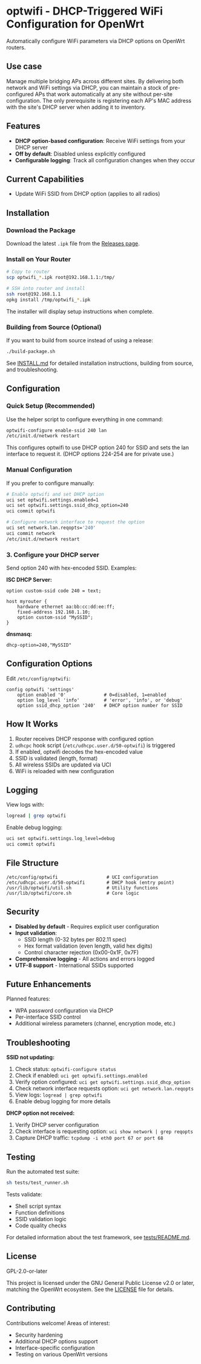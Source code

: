 # optwifi - DHCP-Triggered WiFi Configuration for OpenWrt

Automatically configure WiFi parameters via DHCP options on OpenWrt routers.

## Use case

Manage multiple bridging APs across different sites. By delivering both network and WiFi settings via DHCP, you can maintain a stock of pre-configured APs that work automatically at any site without per-site configuration. The only prerequisite is registering each AP's MAC address with the site's DHCP server when adding it to inventory.

## Features

- **DHCP option-based configuration**: Receive WiFi settings from your DHCP server
- **Off by default**: Disabled unless explicitly configured
- **Configurable logging**: Track all configuration changes when they occur

## Current Capabilities

- Update WiFi SSID from DHCP option (applies to all radios)

## Installation

### Download the Package

Download the latest `.ipk` file from the [Releases page](https://github.com/distalzou/optwifi/releases).

### Install on Your Router

```bash
# Copy to router
scp optwifi_*.ipk root@192.168.1.1:/tmp/

# SSH into router and install
ssh root@192.168.1.1
opkg install /tmp/optwifi_*.ipk
```

The installer will display setup instructions when complete.

### Building from Source (Optional)

If you want to build from source instead of using a release:

```bash
./build-package.sh
```

See [INSTALL.md](INSTALL.md) for detailed installation instructions, building from source, and troubleshooting.

## Configuration

### Quick Setup (Recommended)

Use the helper script to configure everything in one command:

```bash
optwifi-configure enable-ssid 240 lan
/etc/init.d/network restart
```

This configures optwifi to use DHCP option 240 for SSID and sets the lan interface to request it. (DHCP options 224-254 are for private use.)

### Manual Configuration

If you prefer to configure manually:

```bash
# Enable optwifi and set DHCP option
uci set optwifi.settings.enabled=1
uci set optwifi.settings.ssid_dhcp_option=240
uci commit optwifi

# Configure network interface to request the option
uci set network.lan.reqopts='240'
uci commit network
/etc/init.d/network restart
```

### 3. Configure your DHCP server

Send option 240 with hex-encoded SSID. Examples:

**ISC DHCP Server:**
```
option custom-ssid code 240 = text;

host myrouter {
    hardware ethernet aa:bb:cc:dd:ee:ff;
    fixed-address 192.168.1.10;
    option custom-ssid "MySSID";
}
```

**dnsmasq:**
```
dhcp-option=240,"MySSID"
```

## Configuration Options

Edit `/etc/config/optwifi`:

```
config optwifi 'settings'
    option enabled '0'              # 0=disabled, 1=enabled
    option log_level 'info'         # 'error', 'info', or 'debug'
    option ssid_dhcp_option '240'   # DHCP option number for SSID
```

## How It Works

1. Router receives DHCP response with configured option
2. `udhcpc` hook script (`/etc/udhcpc.user.d/50-optwifi`) is triggered
3. If enabled, optwifi decodes the hex-encoded value
4. SSID is validated (length, format)
5. All wireless SSIDs are updated via UCI
6. WiFi is reloaded with new configuration

## Logging

View logs with:
```bash
logread | grep optwifi
```

Enable debug logging:
```bash
uci set optwifi.settings.log_level=debug
uci commit optwifi
```

## File Structure

```
/etc/config/optwifi                  # UCI configuration
/etc/udhcpc.user.d/50-optwifi        # DHCP hook (entry point)
/usr/lib/optwifi/util.sh             # Utility functions
/usr/lib/optwifi/core.sh             # Core logic
```

## Security

- **Disabled by default** - Requires explicit user configuration
- **Input validation**:
  - SSID length (0-32 bytes per 802.11 spec)
  - Hex format validation (even length, valid hex digits)
  - Control character rejection (0x00-0x1F, 0x7F)
- **Comprehensive logging** - All actions and errors logged
- **UTF-8 support** - International SSIDs supported

## Future Enhancements

Planned features:
- WPA password configuration via DHCP
- Per-interface SSID control
- Additional wireless parameters (channel, encryption mode, etc.)

## Troubleshooting

**SSID not updating:**
1. Check status: `optwifi-configure status`
2. Check if enabled: `uci get optwifi.settings.enabled`
3. Verify option configured: `uci get optwifi.settings.ssid_dhcp_option`
4. Check network interface requests option: `uci get network.lan.reqopts`
5. View logs: `logread | grep optwifi`
6. Enable debug logging for more details

**DHCP option not received:**
1. Verify DHCP server configuration
2. Check interface is requesting option: `uci show network | grep reqopts`
3. Capture DHCP traffic: `tcpdump -i eth0 port 67 or port 68`

## Testing

Run the automated test suite:
```bash
sh tests/test_runner.sh
```

Tests validate:
- Shell script syntax
- Function definitions
- SSID validation logic
- Code quality checks

For detailed information about the test framework, see [tests/README.md](tests/README.md).

## License

GPL-2.0-or-later

This project is licensed under the GNU General Public License v2.0 or later, matching the OpenWrt ecosystem. See the [LICENSE](LICENSE) file for details.

## Contributing

Contributions welcome! Areas of interest:
- Security hardening
- Additional DHCP options support
- Interface-specific configuration
- Testing on various OpenWrt versions

